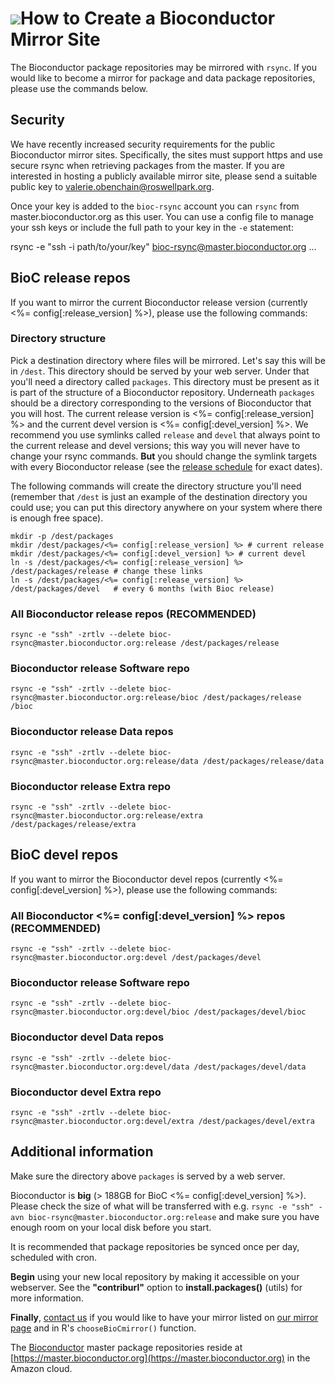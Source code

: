 # ![](/images/icons/magnifier.gif)How to Create a Bioconductor Mirror Site #

The Bioconductor package repositories may be mirrored with `rsync`.
If you would like to become a mirror for package and data package
repositories, please use the commands below.

## Security

We have recently increased security requirements for the public Bioconductor
mirror sites. Specifically, the sites must support https and use secure rsync
when retrieving packages from the master. If you are interested in hosting a
publicly available mirror site, please send a suitable public key to
[valerie.obenchain@roswellpark.org](mailto:valerie.obenchain@roswellpark.org).

Once your key is added to the `bioc-rsync` account you can `rsync` from
master.bioconductor.org as this user. You can use a config file to manage your
ssh keys or include the full path to your key in the `-e` statement:

  rsync -e "ssh -i path/to/your/key" bioc-rsync@master.bioconductor.org ...


## BioC release repos ##

If you want to mirror the current Bioconductor release version
(currently <%= config[:release_version] %>),
please use the following commands:


### Directory structure

Pick a destination directory where files will be mirrored. Let's say
this will be in `/dest`.  This directory should be served by your web
server.  Under that you'll need a directory called `packages`.  This
directory must be present as it is part of the structure of a
Bioconductor repository.  Underneath `packages` should be a directory
corresponding to the versions of Bioconductor that you will host. The
current release version is <%= config[:release_version] %> and the
current devel version is <%= config[:devel_version] %>. We recommend
you use symlinks called `release` and `devel` that always point to the
current release and devel versions; this way you will never have to
change your rsync commands. __But__ you should change the symlink
targets with every Bioconductor release (see the
[release schedule](/developers/release-schedule/) for exact dates).

The following
commands will create the directory structure you'll need (remember
that `/dest` is just an example of the destination directory
you could use; you can put this directory anywhere on your system
where there is enough free space). 

    mkdir -p /dest/packages
    mkdir /dest/packages/<%= config[:release_version] %> # current release
    mkdir /dest/packages/<%= config[:devel_version] %> # current devel
    ln -s /dest/packages/<%= config[:release_version] %> /dest/packages/release # change these links
    ln -s /dest/packages/<%= config[:release_version] %> /dest/packages/devel   # every 6 months (with Bioc release)

### All Bioconductor release repos (RECOMMENDED) ###

    rsync -e "ssh" -zrtlv --delete bioc-rsync@master.bioconductor.org:release /dest/packages/release

### Bioconductor release Software repo ###

    rsync -e "ssh" -zrtlv --delete bioc-rsync@master.bioconductor.org:release/bioc /dest/packages/release /bioc

### Bioconductor release Data repos ###

    rsync -e "ssh" -zrtlv --delete bioc-rsync@master.bioconductor.org:release/data /dest/packages/release/data

### Bioconductor release Extra repo ###

    rsync -e "ssh" -zrtlv --delete bioc-rsync@master.bioconductor.org:release/extra /dest/packages/release/extra


## BioC devel repos ##

If you want to mirror the Bioconductor 
devel repos (currently <%= config[:devel_version] %>),
please use the following commands:

### All Bioconductor <%= config[:devel_version] %> repos (RECOMMENDED) ###

    rsync -e "ssh" -zrtlv --delete bioc-rsync@master.bioconductor.org:devel /dest/packages/devel

### Bioconductor release Software repo ###

    rsync -e "ssh" -zrtlv --delete bioc-rsync@master.bioconductor.org:devel/bioc /dest/packages/devel/bioc

### Bioconductor devel Data repos ###

    rsync -e "ssh" -zrtlv --delete bioc-rsync@master.bioconductor.org:devel/data /dest/packages/devel/data


### Bioconductor devel Extra repo ###

    rsync -e "ssh" -zrtlv --delete bioc-rsync@master.bioconductor.org:devel/extra /dest/packages/devel/extra


## Additional information ##

Make sure the directory above `packages` is served by
a web server. 

Bioconductor is **big** (> 188GB for BioC <%= config[:devel_version]
%>). Please check the size of what will be transferred with
e.g. `rsync -e "ssh" -avn bioc-rsync@master.bioconductor.org:release` and 
make sure you have enough room on your local disk before you start.

It is recommended that package repositories be synced once per day,
scheduled with cron.

**Begin** using your new local repository by making it accessible on
your webserver. See the **"contriburl"** option to
**install.packages()** (utils) for more information.

**Finally**, [contact us](mailto:webmaster@bioconductor.org) if you
would like to have your mirror listed on
[our mirror page](/about/mirrors/) and in R's
<code>chooseBioCmirror()</code> function.

The [Bioconductor](/) master package repositories reside at
[https://master.bioconductor.org](https://master.bioconductor.org) in
the Amazon cloud.
